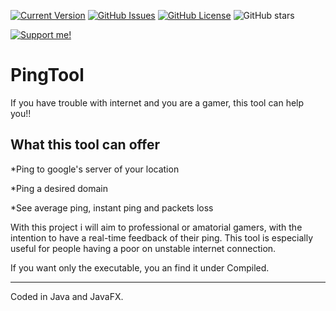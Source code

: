 [![Current Version](https://img.shields.io/badge/version-1.0.7-green.svg)](https://github.com/FCPercival/PingTool) 
[![GitHub Issues](https://img.shields.io/github/issues/FCPercival/PingTool.svg)](https://github.com/FCPercival/PingTool/issues)
[![GitHub License](https://img.shields.io/github/license/FCPercival/PingTool)](https://github.com/FCPercival/PingTool/blob/master/LICENSE)
![GitHub stars](https://img.shields.io/github/stars/FCPercival/PingTool?style=social)




[![Support me!](https://www.buymeacoffee.com/assets/img/custom_images/yellow_img.png)](https://www.buymeacoffee.com/dvingerh)

# PingTool

If you have trouble with internet and you are a gamer, this tool can help you!!


## What this tool can offer

  *Ping to google's server of your location
  
  *Ping a desired domain
  
  *See average ping, instant ping and packets loss
  
  
  
  
 With this project i will aim to professional or amatorial gamers, 
 with the intention to have a real-time feedback of their ping. 
 This tool is especially useful for people having a poor on unstable internet connection. 
 
 If you want only the executable, you an find it under Compiled.
 
---
Coded in Java and JavaFX.
